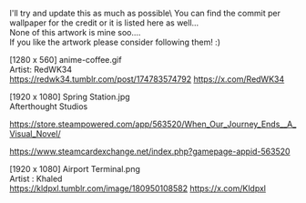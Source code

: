 I'll try and update this as much as possible\ 
You can find the commit per wallpaper for the credit or it is listed here as well...\
None of this artwork is mine soo....\
If you like the artwork please consider following them! :)


[1280 x 560] anime-coffee.gif\
Artist: RedWK34\
https://redwk34.tumblr.com/post/174783574792
https://x.com/RedWK34

[1920 x 1080]  Spring Station.jpg\
Afterthought Studios

https://store.steampowered.com/app/563520/When_Our_Journey_Ends__A_Visual_Novel/

https://www.steamcardexchange.net/index.php?gamepage-appid-563520


[1920 x 1080] Airport Terminal.png\
Artist : Khaled\
https://kldpxl.tumblr.com/image/180950108582
https://x.com/Kldpxl
